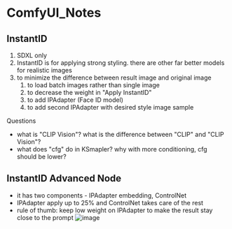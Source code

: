 # ComfyUI_Notes
## InstantID
1. SDXL only
2. InstantID is for applying strong styling. there are other far better models for realistic images
3. to minimize the difference between result image and original image
   1. to load batch images rather than single image
   2. to decrease the weight in "Apply InstantID"
   3. to add IPAdapter (Face ID model)
   4. to add second IPAdapter with desired style image sample


Questions
- what is "CLIP Vision"? what is the difference between "CLIP" and "CLIP Vision"?
- what does "cfg" do in KSmapler? why with more conditioning, cfg should be lower?


## InstantID Advanced Node
- it has two components - IPAdapter embedding, ControlNet
- IPAdapter apply up to 25% and ControlNet takes care of the rest
- rule of thumb: keep low weight on IPAdapter to make the result stay close to the prompt
![image](https://github.com/user-attachments/assets/ee8f3a39-ca0a-443b-94e7-eee99eefe982)
